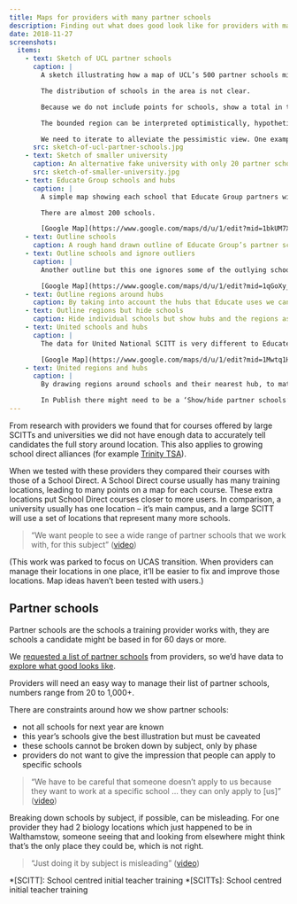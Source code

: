 ```yaml
---
title: Maps for providers with many partner schools
description: Finding out what does good look like for providers with many partner schools
date: 2018-11-27
screenshots:
  items:
    - text: Sketch of UCL partner schools
      caption: |
        A sketch illustrating how a map of UCL’s 500 partner schools might be displayed. Not based on real data.

        The distribution of schools in the area is not clear.

        Because we do not include points for schools, show a total in the area.

        The bounded region can be interpreted optimistically, hypothetically: ‘I’m within that area, so I can be placed in a school close to me’. It can also be viewed pessimistically, ‘I could be put in a school the other side of London, that would be a horrible commute.’

        We need to iterate to alleviate the pessimistic view. One example of this might be messaging saying ‘there are 20 partner schools within 5 miles of you’, or by re-iterating the provider’s policy on placement schools – eg taking location into account and doing their best to provide a manageable commute.
      src: sketch-of-ucl-partner-schools.jpg
    - text: Sketch of smaller university
      caption: An alternative fake university with only 20 partner schools
      src: sketch-of-smaller-university.jpg
    - text: Educate Group schools and hubs
      caption: |
        A simple map showing each school that Educate Group partners with (the blue dots). The black stars are the training locations they list on UCAS. The black stars show the data we have on Find which we’re using for location search. The blue dots illustrate all the actual locations. The difference between them shows how inaccuate our location search is for this type of provider.

        There are almost 200 schools.

        [Google Map](https://www.google.com/maps/d/u/1/edit?mid=1bkUM7X4NML3-fkRSVtRbBe-uo9c1Vaoe&ll=52.768288612172654%2C-1.9754494999999679&z=7)
    - text: Outline schools
      caption: A rough hand drawn outline of Educate Group’s partner schools to indicate where they work.
    - text: Outline schools and ignore outliers
      caption: |
        Another outline but this one ignores some of the outlying schools.

        [Google Map](https://www.google.com/maps/d/u/1/edit?mid=1qGoXy_eDE6amZYWkF_JwgsBcB-XR4uxm&ll=53.63114770019044%2C-1.3202538000000459&z=7)
    - text: Outline regions around hubs
      caption: By taking into account the hubs that Educate uses we can split one large region into three smaller ones.
    - text: Outline regions but hide schools
      caption: Hide individual schools but show hubs and the regions associated with them.
    - text: United schools and hubs
      caption: |
        The data for United National SCITT is very different to Educate Group’s. They have many more hubs over a wider area – 23 hubs in total. But they also have fewer schools, about 70.

        [Google Map](https://www.google.com/maps/d/u/1/edit?mid=1Mwtq1HM9bDMfgQ9UvlDNzc-9sUilhjFs&ll=52.66492574421534%2C-0.9992265000000771&z=7)
    - text: United regions and hubs
      caption: |
        By drawing regions around schools and their nearest hub, to match the pattern used for Educate, it’s clear that this technique breaks down. Perhaps for United it’d be best to show each school – [they list schools on their own website](https://www.unitedteaching.org.uk/about-us/our-schools).

        In Publish there might need to be a ‘Show/hide partner schools’ option. An obfuscate option.
---
```


From research with providers we found that for courses offered by large SCITTs and universities we did not have enough data to accurately tell candidates the full story around location. This also applies to growing school direct alliances (for example [Trinity TSA](https://find-postgraduate-teacher-training.education.gov.uk/course/1YF/2QL9)).

When we tested with these providers they compared their courses with those of a School Direct. A School Direct course usually has many training locations, leading to many points on a map for each course. These extra locations put School Direct courses closer to more users. In comparison, a university usually has one location – it’s main campus, and a large SCITT will use a set of locations that represent many more schools.

> “We want people to see a wide range of partner schools that we work with, for this subject” ([video](https://lookback.io/watch/j7XGfjfS8Bh4WrSzz?t=19m18s))

(This work was parked to focus on UCAS transition. When providers can manage their locations in one place, it’ll be easier to fix and improve those locations. Map ideas haven’t been tested with users.)

## Partner schools

Partner schools are the schools a training provider works with, they are schools a candidate might be based in for 60 days or more.

We [requested a list of partner schools](https://trello.com/c/HYCOt7Od/733-collect-a-couple-of-sets-of-school-locations-from-large-scitts-and-universities) from providers, so we’d have data to [explore what good looks like](https://trello.com/c/YqMogW7u/735-design-what-good-looks-like-for-uni-and-national-scitt-locations).

Providers will need an easy way to manage their list of partner schools, numbers range from 20 to 1,000+.

There are constraints around how we show partner schools:

- not all schools for next year are known
- this year’s schools give the best illustration but must be caveated
- these schools cannot be broken down by subject, only by phase
- providers do not want to give the impression that people can apply to specific schools

> “We have to be careful that someone doesn’t apply to us because they want to work at a specific school … they can only apply to \[us\]” ([video](https://lookback.io/watch/j7XGfjfS8Bh4WrSzz?t=48m2.26s))

Breaking down schools by subject, if possible, can be misleading. For one provider they had 2 biology locations which just happened to be in Walthamstow, someone seeing that and looking from elsewhere might think that’s the only place they could be, which is not right.

> “Just doing it by subject is misleading” ([video](https://lookback.io/watch/j7XGfjfS8Bh4WrSzz?t=1h17m12.81s))

*[SCITT]: School centred initial teacher training
*[SCITTs]: School centred initial teacher training
